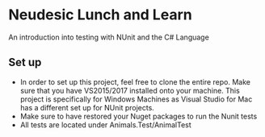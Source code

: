 # Neudesic Lunch and Learn
An introduction into testing with NUnit and the C# Language

## Set up
- In order to set up this project, feel free to clone the entire repo. Make sure that you have VS2015/2017 installed onto your machine. This project is specifically for Windows Machines as Visual Studio for Mac has a different set up for NUnit projects. 
- Make sure to have restored your Nuget packages to run the Nunit tests
- All tests are located under Animals.Test/AnimalTest 

